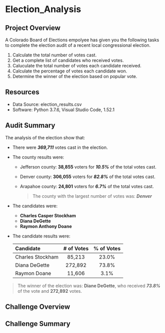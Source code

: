 # Election_Analysis

## Project Overview
A Colorado Board of Elections empolyee has given you the following tasks to complete the election audit of a recent local congressional election.

1. Calculate the total number of votes cast.
2. Get a complete list of candidates who received votes.
3. Caluculate the total number of votes each candidate received.
4. Calculate the percentage of votes each candidate won.
5. Determine the winner of the election based on popular vote.

## Resources
- Data Source: election_results.csv
- Software: Python 3.7.6, Visual Studio Code, 1.52.1

## Audit Summary
The analysis of the election show that:
- There were ***369,711*** votes cast in the election.

- The county results were:
  - Jefferson county: **38,855** voters for ***10.5%*** of the total votes cast.
  - Denver county: **306,055** voters for ***82.8%*** of the total votes cast.
  - Arapahoe county: **24,801** voters for ***6.7%*** of the total votes cast.

    > The county with the largest number of votes was: ***Denver***
  
- The candidates were:
  - **Charles Casper Stockham**
  - **Diana DeGette**
  - **Raymon Anthony Doane**

- The candidate results were:

  | Candidate | # of Votes | % of Votes |
  | :---| :---: | :---: |
  | Charles Stockham | 85,213 | 23.0% |
  | Diana DeGette | 272,892 | 73.8% |
  | Raymon Doane | 11,606 | 3.1% |

> The winner of the election was:
  >**Diane DeGette**, who received ***73.8%*** of the vote and **272,892** votes.
  
  
## Challenge Overview
## Challenge Summary
